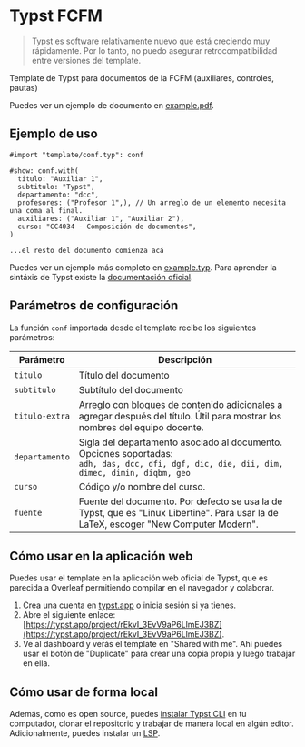 # Typst FCFM

> Typst es software relativamente nuevo que está creciendo muy rápidamente.
> Por lo tanto, no puedo asegurar retrocompatibilidad entre versiones del template.

Template de Typst para documentos de la FCFM (auxiliares, controles, pautas)

Puedes ver un ejemplo de documento en [example.pdf](example.pdf).

## Ejemplo de uso

```typ
#import "template/conf.typ": conf

#show: conf.with(
  titulo: "Auxiliar 1",
  subtitulo: "Typst",
  departamento: "dcc",
  profesores: ("Profesor 1",), // Un arreglo de un elemento necesita una coma al final.
  auxiliares: ("Auxiliar 1", "Auxiliar 2"),
  curso: "CC4034 - Composición de documentos",
)

...el resto del documento comienza acá
```

Puedes ver un ejemplo más completo en [example.typ](example.typ). Para aprender la sintáxis de Typst existe la [documentación oficial](https://typst.app/docs).

## Parámetros de configuración

La función `conf` importada desde el template recibe los siguientes parámetros:

| Parámetro      | Descripción                                                                                                                                          |
| -------------- | ---------------------------------------------------------------------------------------------------------------------------------------------------- |
| `titulo`       | Título del documento                                                                                                                                 |
| `subtitulo`    | Subtítulo del documento                                                                                                                              |
| `titulo-extra` | Arreglo con bloques de contenido adicionales a agregar después del título. Útil para mostrar los nombres del equipo docente.                         |
| `departamento` | Sigla del departamento asociado al documento. <br> Opciones soportadas: <br> `adh, das, dcc, dfi, dgf, dic, die, dii, dim, dimec, dimin, diqbm, geo` |
| `curso`        | Código y/o nombre del curso.                                                                                                                         |
| `fuente`       | Fuente del documento. Por defecto se usa la de Typst, que es "Linux Libertine". Para usar la de LaTeX, escoger "New Computer Modern".                |

## Cómo usar en la aplicación web

Puedes usar el template en la aplicación web oficial de Typst, que es parecida a Overleaf permitiendo compilar en el navegador y colaborar.

1. Crea una cuenta en [typst.app](https://typst.app) o inicia sesión si ya tienes.
2. Abre el siguiente enlace: [https://typst.app/project/rEkvI_3EvV9aP6LlmEJ3BZ](https://typst.app/project/rEkvI_3EvV9aP6LlmEJ3BZ).
3. Ve al dashboard y verás el template en "Shared with me". Ahí puedes usar el botón de "Duplicate" para crear una copia propia y luego trabajar en ella.

## Cómo usar de forma local

Además, como es open source, puedes [instalar Typst CLI](https://github.com/typst/typst#installation) en tu computador, clonar el repositorio y trabajar de manera local
en algún editor. Adicionalmente, puedes instalar un [LSP](https://github.com/nvarner/typst-lsp).
